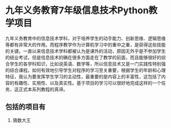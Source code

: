# 九年义务教育7年级信息技术Python教学项目
九年义务教育中的信息技术学科，对于培养学生的动手能力、创新思维、逻辑思维等都有非常大的作用。而程序教学作为计算机学习中的重中之重，是获得这些技能的关键。一直以来信息技术学科都被认为是课外的活动，原因无外乎是不参加学生的结业考试，但是信息技术的确在很多方面走在了教学的前面，而且能够很好的综合学生的各学科知识，比如说英语、数学等，所以信息技术又是一门实践性特别强的综合课程。如何有效地引导学生对程序的学习至关重要，根据学生的年龄和心理特征，我认为要发挥学生学习的主动性，最重要的是内容上的丰富性，这包括了内容的有趣性、实用性、以及真实性。基于项目的学习可以很好地完成这样的一个任务，这正式本系列教程的真谛。

## 包括的项目有
1. 猜数大王